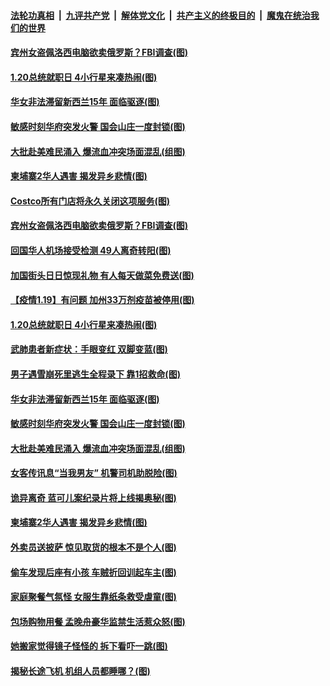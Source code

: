 

####  [法轮功真相](../../../../basic/blob/master/README.md?t=01201231) &nbsp;|&nbsp; [九评共产党](../../../../9ping.md/blob/master/README.md?t=01201231) &nbsp;|&nbsp; [解体党文化](../../../../jtdwh.md/blob/master/README.md?t=01201231)  &nbsp;|&nbsp; [共产主义的终极目的](../../../../gczydzjmd.md/blob/master/README.md?t=01201231) &nbsp;|&nbsp; [魔鬼在统治我们的世界](../../../../mgztzwmdsj.md/blob/master/README.md?t=01201231) 

#### [宾州女盗佩洛西电脑欲卖俄罗斯？FBI调查(图)](../pages/p3/959661.md?t=01201231) 

#### [1.20总统就职日 4小行星来凑热闹(图)](../pages/p3/959634.md?t=01201231) 

#### [华女非法滞留新西兰15年 面临驱逐(图)](../pages/p3/959626.md?t=01201231) 

#### [敏感时刻华府突发火警 国会山庄一度封锁(图)](../pages/p3/959539.md?t=01201231) 

#### [大批赴美难民涌入 爆流血冲突场面混乱(组图)](../pages/p3/959534.md?t=01201231) 

#### [柬埔寨2华人遇害 揭发异乡悲情(图)](../pages/p3/959522.md?t=01201231) 

#### [Costco所有门店将永久关闭这项服务(图)](../pages/p3/959688.md?t=01201231) 

#### [宾州女盗佩洛西电脑欲卖俄罗斯？FBI调查(图)](../pages/p3/959661.md?t=01201231) 

#### [回国华人机场接受检测 49人离奇转阳(图)](../pages/p3/959643.md?t=01201231) 

#### [加国街头日日惊现礼物 有人每天做菜免费送(图)](../pages/p3/959647.md?t=01201231) 

#### [【疫情1.19】有问题 加州33万剂疫苗被停用(图)](../pages/p3/958875.md?t=01201231) 

#### [1.20总统就职日 4小行星来凑热闹(图)](../pages/p3/959634.md?t=01201231) 

#### [武肺患者新症状：手眼变红 双脚变蓝(图)](../pages/p3/959636.md?t=01201231) 

#### [男子遇雪崩死里逃生全程录下 靠1招救命(图)](../pages/p3/959629.md?t=01201231) 

#### [华女非法滞留新西兰15年 面临驱逐(图)](../pages/p3/959626.md?t=01201231) 

#### [敏感时刻华府突发火警 国会山庄一度封锁(图)](../pages/p3/959539.md?t=01201231) 

#### [大批赴美难民涌入 爆流血冲突场面混乱(组图)](../pages/p3/959534.md?t=01201231) 

#### [女客传讯息“当我男友” 机警司机助脱险(图)](../pages/p3/959533.md?t=01201231) 

#### [诡异离奇 蓝可儿案纪录片将上线揭奥秘(图)](../pages/p3/959530.md?t=01201231) 

#### [柬埔寨2华人遇害 揭发异乡悲情(图)](../pages/p3/959522.md?t=01201231) 

#### [外卖员送披萨 惊见取货的根本不是个人(图)](../pages/p3/959513.md?t=01201231) 

#### [偷车发现后座有小孩 车贼折回训起车主(图)](../pages/p3/959478.md?t=01201231) 

#### [家庭聚餐气氛怪 女服生靠纸条救受虐童(图)](../pages/p3/959471.md?t=01201231) 

#### [包场购物用餐 孟晚舟豪华监禁生活惹众怒(图)](../pages/p3/959452.md?t=01201231) 

#### [她搬家觉得镜子怪怪的 拆下看吓一跳(图)](../pages/p3/959447.md?t=01201231) 

#### [揭秘长途飞机 机组人员都睡哪？(图)](../pages/p3/959396.md?t=01201231) 


